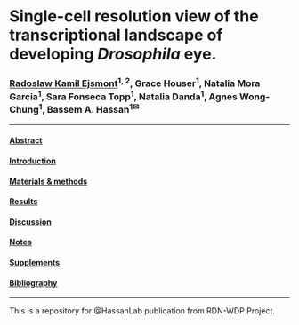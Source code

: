 # Single-cell resolution view of the transcriptional landscape of developing *Drosophila* eye.
### [Radoslaw Kamil Ejsmont](@rejsmont)<sup>1, 2</sup>, Grace Houser<sup>1</sup>, Natalia Mora Garcia<sup>1</sup>, Sara Fonseca Topp<sup>1</sup>, Natalia Danda<sup>1</sup>, Agnes Wong-Chung<sup>1</sup>, Bassem A. Hassan<sup>1✉</sup>

---

#### [Abstract](abstract.md)
#### [Introduction](introduction.md)
#### [Materials & methods](methods.md)
#### [Results](results.md)
#### [Discussion](discussion.md)
#### [Notes](notes.md)
#### [Supplements](supplements.md)
#### [Bibliography](bibliography.bib)

---

This is a repository for @HassanLab publication from RDN-WDP Project.
